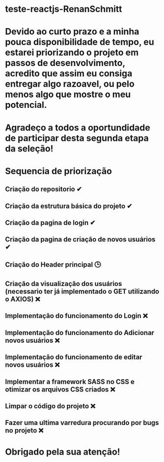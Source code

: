 # teste-reactjs-RenanSchmitt

# Devido ao curto prazo e a minha pouca disponibilidade de tempo, eu estarei priorizando o projeto em passos de desenvolvimento, acredito que assim eu consiga entregar algo razoavel, ou pelo menos algo que mostre o meu potencial.

# Agradeço a todos a oportundidade de participar desta segunda etapa da seleção!
 
# Sequencia de priorização

## Criação do repositorio ✔

## Criação da estrutura básica do projeto ✔

## Criação da pagina de login ✔

## Criação da pagina de criação de novos usuários ✔

## Criação do Header principal 🕒 

## Criação da visualização dos usuários (necessario ter já implementado o GET utilizando o AXIOS) ❌

## Implementação do funcionamento do Login ❌

## Implementação do funcionamento do Adicionar novos usuários ❌

## Implementação do funcionamento de editar novos usuários ❌

## Implementar a framework SASS no CSS e otimizar os arquivos CSS criados ❌

## Limpar o código do projeto ❌
 
## Fazer uma  ultima varredura procurando por bugs no projeto ❌



# Obrigado pela sua atenção!